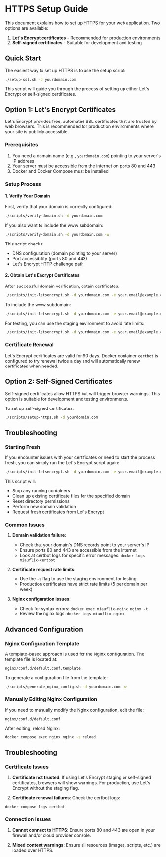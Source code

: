 # HTTPS Setup Guide

This document explains how to set up HTTPS for your web application. Two options are available:

1. **Let's Encrypt certificates** - Recommended for production environments
2. **Self-signed certificates** - Suitable for development and testing

## Quick Start

The easiest way to set up HTTPS is to use the setup script:

```bash
./setup-ssl.sh -d yourdomain.com
```

This script will guide you through the process of setting up either Let's Encrypt or self-signed certificates.

## Option 1: Let's Encrypt Certificates

Let's Encrypt provides free, automated SSL certificates that are trusted by web browsers. This is recommended for production environments where your site is publicly accessible.

### Prerequisites

1. You need a domain name (e.g., `yourdomain.com`) pointing to your server's IP address
2. Your server must be accessible from the internet on ports 80 and 443
3. Docker and Docker Compose must be installed

### Setup Process

#### 1. Verify Your Domain

First, verify that your domain is correctly configured:

```bash
./scripts/verify-domain.sh -d yourdomain.com
```

If you also want to include the www subdomain:

```bash
./scripts/verify-domain.sh -d yourdomain.com -w
```

This script checks:
- DNS configuration (domain pointing to your server)
- Port accessibility (ports 80 and 443)
- Let's Encrypt HTTP challenge path

#### 2. Obtain Let's Encrypt Certificates

After successful domain verification, obtain certificates:

```bash
./scripts/init-letsencrypt.sh -d yourdomain.com -e your.email@example.com
```

To include the www subdomain:

```bash
./scripts/init-letsencrypt.sh -d yourdomain.com -e your.email@example.com -w
```

For testing, you can use the staging environment to avoid rate limits:

```bash
./scripts/init-letsencrypt.sh -d yourdomain.com -e your.email@example.com -s
```

### Certificate Renewal

Let's Encrypt certificates are valid for 90 days. Docker container `certbot` is configured to try renewal twice a day and will automatically renew certificates when needed.

## Option 2: Self-Signed Certificates

Self-signed certificates allow HTTPS but will trigger browser warnings. This option is suitable for development and testing environments.

To set up self-signed certificates:

```bash
./scripts/setup-https.sh -d yourdomain.com
```

## Troubleshooting

### Starting Fresh

If you encounter issues with your certificates or need to start the process fresh, you can simply run the Let's Encrypt script again:

```bash
./scripts/init-letsencrypt.sh -d yourdomain.com -e your.email@example.com
```

This script will:
- Stop any running containers
- Clean up existing certificate files for the specified domain
- Reset directory permissions
- Perform new domain validation
- Request fresh certificates from Let's Encrypt

### Common Issues

1. **Domain validation failure**: 
   - Check that your domain's DNS records point to your server's IP
   - Ensure ports 80 and 443 are accessible from the internet
   - Look at certbot logs for specific error messages: `docker logs miauflix-certbot`

2. **Certificate request rate limits**:
   - Use the `-s` flag to use the staging environment for testing
   - Production certificates have strict rate limits (5 per domain per week)

3. **Nginx configuration issues**:
   - Check for syntax errors: `docker exec miauflix-nginx nginx -t`
   - Review the nginx logs: `docker logs miauflix-nginx`

## Advanced Configuration

### Nginx Configuration Template

A template-based approach is used for the Nginx configuration. The template file is located at:

```
nginx/conf.d/default.conf.template
```

To generate a configuration file from the template:

```bash
./scripts/generate_nginx_config.sh -d yourdomain.com -w
```

### Manually Editing Nginx Configuration

If you need to manually modify the Nginx configuration, edit the file:

```
nginx/conf.d/default.conf
```

After editing, reload Nginx:

```bash
docker compose exec nginx nginx -s reload
```

## Troubleshooting

### Certificate Issues

1. **Certificate not trusted**: If using Let's Encrypt staging or self-signed certificates, browsers will show warnings. For production, use Let's Encrypt without the staging flag.

2. **Certificate renewal failures**: Check the certbot logs:

```bash
docker compose logs certbot
```

### Connection Issues

1. **Cannot connect to HTTPS**: Ensure ports 80 and 443 are open in your firewall and/or cloud provider console.

2. **Mixed content warnings**: Ensure all resources (images, scripts, etc.) are loaded over HTTPS.